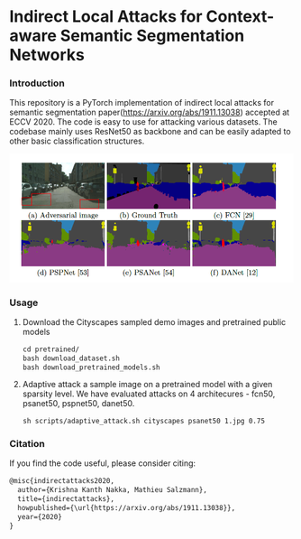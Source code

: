 # Indirect Local Attacks for Context-aware Semantic Segmentation Networks 

### Introduction

This repository is a PyTorch implementation of indirect local attacks for semantic segmentation paper(https://arxiv.org/abs/1911.13038)  accepted at ECCV 2020. The code is easy to use for attacking various datasets. The codebase mainly uses ResNet50 as backbone and can be easily adapted to other basic classification structures. 

<img src="./teaser.png" width="900"/>

### Usage

1. Download the Cityscapes sampled  demo images and pretrained public models

     ```
     cd pretrained/
     bash download_dataset.sh
     bash download_pretrained_models.sh
     ```
     
2. Adaptive attack a sample image on a pretrained model with  a given sparsity level. We have evaluated attacks on 4 architecures -  fcn50, psanet50, pspnet50, danet50. 

     ```shell
     sh scripts/adaptive_attack.sh cityscapes psanet50 1.jpg 0.75
     ```

### Citation

If you find the code  useful, please consider citing:

```
@misc{indirectattacks2020,
  author={Krishna Kanth Nakka, Mathieu Salzmann},
  title={indirectattacks},
  howpublished={\url{https://arxiv.org/abs/1911.13038}},
  year={2020}
}
